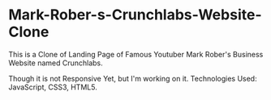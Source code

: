 # Mark-Rober-s-Crunchlabs-Website-Clone
This is a Clone of Landing Page of Famous Youtuber Mark Rober's Business Website named Crunchlabs.


Though it is not Responsive Yet, but I'm working on it.
Technologies Used: JavaScript, CSS3, HTML5.
